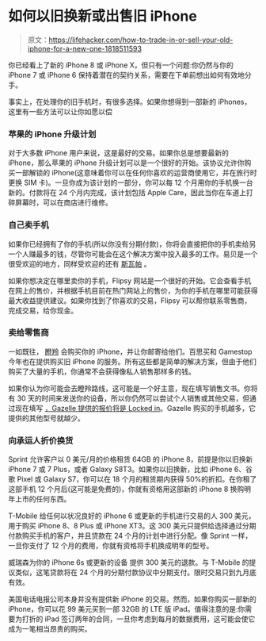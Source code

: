 # 如何以旧换新或出售旧 iPhone

> 原文：<https://lifehacker.com/how-to-trade-in-or-sell-your-old-iphone-for-a-new-one-1818511593>

你已经看上了新的 iPhone 8 或 iPhone X，但只有一个问题:你仍然与你的 iPhone 7 或 iPhone 6 保持着潜在的契约关系，需要在下单前想出如何有效地分手。



事实上，在处理你的旧手机时，有很多选择。如果你想得到一部新的 iPhones，这里有一些方法可以让你如愿以偿

### 苹果的 iPhone 升级计划

对于大多数 iPhone 用户来说，这是最好的交易。如果你总是想要最新的 iPhone，那么苹果的 iPhone 升级计划可以是一个很好的开始。该协议允许你购买一部解锁的 iPhone(这意味着你可以在任何你喜欢的运营商使用它，并在旅行时更换 SIM 卡)。一旦你成为该计划的一部分，你可以每 12 个月用你的手机换一台新的。付款将在 24 个月内完成，该计划包括 Apple Care，因此当你在车道上打碎屏幕时，可以在商店进行维修。

### 自己卖手机

如果你已经拥有了你的手机(所以你没有分期付款)，你将会直接把你的手机卖给另一个人赚最多的钱，尽管你可能会在这个解决方案中投入最多的工作。易贝是一个很受欢迎的地方，同样受欢迎的还有 [斯瓦帕](https://swappa.com/) 。

如果你想决定在哪里卖你的手机，Flipsy 网站是一个很好的开始。它会查看手机在网上的售价，并根据手机目前在热门网站上的售价，为你的手机在哪里可能获得最大收益提供建议。如果你找到了你喜欢的交易，Flipsy 可以帮你联系零售商，完成交易，给你现金。

### 卖给零售商

一如既往， [瞪羚](https://www.gazelle.com/) 会购买你的 iPhone，并让你邮寄给他们。百思买和 Gamestop 今年也在提供购买旧 iPhone 的服务。所有这些都是简单的解决方案，但由于他们购买了大量的手机，你通常不会获得像私人销售那样多的钱。

如果你认为你可能会去瞪羚路线，这可能是一个好主意，现在填写销售文书。你将有 30 天的时间来发送你的设备，所以你仍然可以尝试个人销售或其他交易，但通过现在填写 [，Gazelle 提供的报价将是 Locke](https://www.gazelle.com/thehorn/2017/08/28/offer-lock/?utm_campaign=389818&utm_medium=affiliate&utm_source=SAS)[d in](https://www.gazelle.com/thehorn/2017/08/28/offer-lock/?utm_campaign=389818&utm_medium=affiliate&utm_source=SAS)。Gazelle 购买的手机越多，它提供的其他型号就越少。

### 向承运人折价换货

Sprint 允许客户以 0 美元/月的价格租赁 64GB 的 iPhone 8，前提是你以旧换新 iPhone 7 或 7 Plus，或者 Galaxy S8T3。如果你以旧换新，比如 iPhone 6、谷歌 Pixel 或 Galaxy S7，你可以在 18 个月的租赁期内获得 50%的折扣。在你租了这部手机 12 个月后(这可能是免费的)，你就有资格用这部新的 iPhone 8 换购明年上市的任何东西。

T-Mobile 给任何以状况良好的 iPhone 6 或更新的手机进行交易的人 300 美元，用于购买 iPhone 8、8 Plus 或 iPhone XT3。这 300 美元只提供给选择通过分期付款购买手机的客户，并且贷款在 24 个月的计划中进行分配。像 Sprint 一样，一旦你支付了 12 个月的费用，你就有资格将手机换成明年的型号。

威瑞森为你的 iPhone 6s 或更新的设备 提供 300 美元的退款。与 T-Mobile 的提议类似，这笔贷款将在 24 个月的分期付款协议中分期支付。限时交易只到九月底有效。

美国电话电报公司本身并没有提供新 iPhone 的交易。然而，如果你购买一部新的 iPhone，你可以花 99 美元买到一部 32GB 的 LTE 版 iPad。值得注意的是:你需要为打折的 iPad 签订两年的合同，一旦你考虑到每月的数据费用，这可能会使它成为一笔相当昂贵的购买。